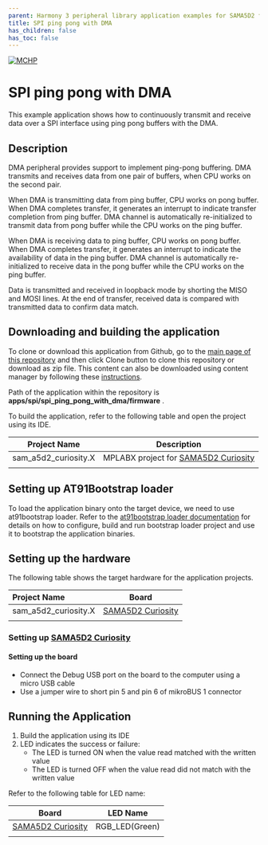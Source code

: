 ```yaml
---
parent: Harmony 3 peripheral library application examples for SAMA5D2 family
title: SPI ping pong with DMA 
has_children: false
has_toc: false
---
```


[![MCHP](https://www.microchip.com/ResourcePackages/Microchip/assets/dist/images/logo.png)](https://www.microchip.com)

# SPI ping pong with DMA

This example application shows how to continuously transmit and receive data over a SPI interface using ping pong buffers with the DMA.

## Description

DMA peripheral provides support to implement ping-pong buffering. DMA transmits and receives data from one pair of buffers, when CPU works on the second pair.

When DMA is transmitting data from ping buffer, CPU works on pong buffer. When DMA completes transfer, it generates an interrupt to indicate transfer completion from ping buffer. DMA channel is automatically re-initialized to transmit data from pong buffer while the CPU works on the ping buffer.

When DMA is receiving data to ping buffer, CPU works on pong buffer. When DMA completes transfer, it generates an interrupt to indicate the availability of data in the ping buffer. DMA channel is automatically re-initialized to receive data in the pong buffer while the CPU works on the ping buffer.

Data is transmitted and received in loopback mode by shorting the MISO and MOSI lines. At the end of transfer, received data is compared with transmitted data to confirm data match.

## Downloading and building the application

To clone or download this application from Github, go to the [main page of this repository](https://github.com/Microchip-MPLAB-Harmony/csp_apps_sam_a5d2) and then click Clone button to clone this repository or download as zip file.
This content can also be downloaded using content manager by following these [instructions](https://github.com/Microchip-MPLAB-Harmony/contentmanager/wiki).

Path of the application within the repository is **apps/spi/spi_ping_pong_with_dma/firmware** .

To build the application, refer to the following table and open the project using its IDE.

| Project Name      | Description                                    |
| ----------------- | ---------------------------------------------- |
| sam_a5d2_curiosity.X | MPLABX project for [SAMA5D2 Curiosity]() |
|||

## Setting up AT91Bootstrap loader

To load the application binary onto the target device, we need to use at91bootstrap loader. Refer to the [at91bootstrap loader documentation](../../docs/readme_bootstrap.md) for details on how to configure, build and run bootstrap loader project and use it to bootstrap the application binaries.

## Setting up the hardware

The following table shows the target hardware for the application projects.

| Project Name| Board|
|:---------|:---------:|
| sam_a5d2_curiosity.X  | [SAMA5D2 Curiosity]() |
|||

### Setting up [SAMA5D2 Curiosity]()

#### Setting up the board

- Connect the Debug USB port on the board to the computer using a micro USB cable
- Use a jumper wire to short pin 5 and pin 6 of mikroBUS 1 connector

## Running the Application

1. Build the application using its IDE
2. LED indicates the success or failure:
    - The LED is turned ON when the value read matched with the written value
    - The LED is turned OFF when the value read did not match with the written value

Refer to the following table for LED name:

| Board      | LED Name                                    |
| ----------------- | ---------------------------------------------- |
| [SAMA5D2 Curiosity]() | RGB_LED(Green)  |
|||